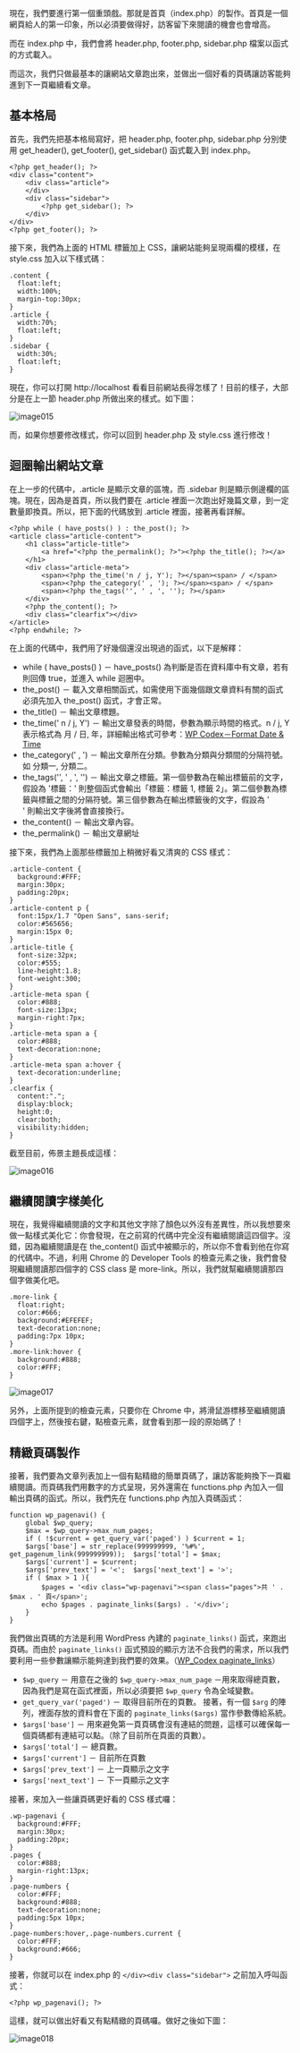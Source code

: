 現在，我們要進行第一個重頭戲。那就是首頁（index.php）的製作。首頁是一個網頁給人的第一印象，所以必須要做得好，訪客留下來閱讀的機會也會增高。

而在 index.php 中，我們會將 header.php, footer.php, sidebar.php 檔案以函式的方式載入。

而這次，我們只做最基本的讓網站文章跑出來，並做出一個好看的頁碼讓訪客能夠進到下一頁繼續看文章。

## 基本格局

首先，我們先把基本格局寫好，把 header.php, footer.php, sidebar.php 分別使用 get_header(), get_footer(), get_sidebar() 函式載入到 index.php。

```
<?php get_header(); ?>
<div class="content">
    <div class="article">
    </div>
    <div class="sidebar">
        <?php get_sidebar(); ?>
    </div>
</div>
<?php get_footer(); ?>
```

接下來，我們為上面的 HTML 標籤加上 CSS，讓網站能夠呈現兩欄的模樣，在 style.css 加入以下樣式碼：

```
.content {
  float:left;
  width:100%;
  margin-top:30px;
}
.article {
  width:70%;
  float:left;
}
.sidebar {
  width:30%;
  float:left;
}
```

現在，你可以打開 http://localhost 看看目前網站長得怎樣了！目前的樣子，大部分是在上一節 header.php 所做出來的樣式。如下圖：

![image015](/images/image015.jpg)

而，如果你想要修改樣式，你可以回到 header.php 及 style.css 進行修改！

## 迴圈輸出網站文章

在上一步的代碼中，.article 是顯示文章的區塊，而 .sidebar 則是顯示側邊欄的區塊。現在，因為是首頁，所以我們要在 .article 裡面一次跑出好幾篇文章，到一定數量即換頁。所以，把下面的代碼放到 .article 裡面，接著再看詳解。

```
<?php while ( have_posts() ) : the_post(); ?>
<article class="article-content">
    <h1 class="article-title">
        <a href="<?php the_permalink(); ?>"><?php the_title(); ?></a>
    </h1>
    <div class="article-meta">
        <span><?php the_time('n / j, Y'); ?></span><span> / </span>
        <span><?php the_category(' , '); ?></span><span> / </span>
        <span><?php the_tags('', ' , ', ''); ?></span>
    </div>
    <?php the_content(); ?>
    <div class="clearfix"></div>
</article>
<?php endwhile; ?>
```

在上面的代碼中，我們用了好幾個還沒出現過的函式，以下是解釋：

- while ( have_posts() ) － have_posts() 為判斷是否在資料庫中有文章，若有則回傳 true，並進入 while 迴圈中。
- the_post() － 載入文章相關函式，如需使用下面幾個跟文章資料有關的函式必須先加入 the_post() 函式，才會正常。
- the_title() － 輸出文章標題。
- the_time(' n / j, Y') － 輸出文章發表的時間，參數為顯示時間的格式。n / j, Y 表示格式為 月 / 日, 年，詳細輸出格式可參考：[WP Codex－Format Date & Time](http://codex.wordpress.org/Formatting_Date_and_Time)
- the_category(' , ') － 輸出文章所在分類。參數為分類與分類間的分隔符號。如 分類一, 分類二。
- the_tags('', ' , ', '') － 輸出文章之標籤。第一個參數為在輸出標籤前的文字，假設為 '標籤：' 則整個函式會輸出「標籤：標籤 1, 標籤 2」。第二個參數為標籤與標籤之間的分隔符號。第三個參數為在輸出標籤後的文字，假設為
'<br>' 則輸出文字後將會直接換行。
- the_content() － 輸出文章內容。
- the_permalink() － 輸出文章網址

接下來，我們為上面那些標籤加上稍微好看又清爽的 CSS 樣式：

```
.article-content {
  background:#FFF;
  margin:30px;
  padding:20px;
}
.article-content p {
  font:15px/1.7 "Open Sans", sans-serif;
  color:#565656;
  margin:15px 0;
}
.article-title {
  font-size:32px;
  color:#555;
  line-height:1.8;
  font-weight:300;
}
.article-meta span {
  color:#888;
  font-size:13px;
  margin-right:7px;
}
.article-meta span a {
  color:#888;
  text-decoration:none;
}
.article-meta span a:hover {
  text-decoration:underline;
}
.clearfix {
  content:".";
  display:block;
  height:0;
  clear:both;
  visibility:hidden;
}
```

截至目前，佈景主題長成這樣：

![image016](/images/image016.jpg)

## 繼續閱讀字樣美化

現在，我覺得繼續閱讀的文字和其他文字除了顏色以外沒有差異性，所以我想要來做一點樣式美化它：你會發現，在之前寫的代碼中完全沒有繼續閱讀這四個字。沒錯，因為繼續閱讀是在 the_content() 函式中被顯示的，所以你不會看到他在你寫的代碼中。不過，利用 Chrome 的 Developer Tools 的檢查元素之後，我們會發現繼續閱讀那四個字的 CSS class 是 more-link。所以，我們就幫繼續閱讀那四個字做美化吧。

```
.more-link {
  float:right;
  color:#666;
  background:#EFEFEF;
  text-decoration:none;
  padding:7px 10px;
}
.more-link:hover {
  background:#888;
  color:#FFF;
}
```

![image017](/images/image017.jpg)

另外，上面所提到的檢查元素，只要你在 Chrome 中，將滑鼠游標移至繼續閱讀四個字上，然後按右鍵，點檢查元素，就會看到那一段的原始碼了！


## 精緻頁碼製作

接著，我們要為文章列表加上一個有點精緻的簡單頁碼了，讓訪客能夠換下一頁繼續閱讀。而頁碼我們用數字的方式呈現，另外還需在 functions.php 內加入一個輸出頁碼的函式。所以，我們先在 functions.php 內加入頁碼函式：

```
function wp_pagenavi() {
    global $wp_query;
    $max = $wp_query->max_num_pages;
    if ( !$current = get_query_var('paged') ) $current = 1;
    $args['base'] = str_replace(999999999, '%#%', get_pagenum_link(999999999));  $args['total'] = $max;
    $args['current'] = $current;
    $args['prev_text'] = '<';  $args['next_text'] = '>';
    if ( $max > 1 ){
        $pages = '<div class="wp-pagenavi"><span class="pages">共 ' . $max . ' 頁</span>';
        echo $pages . paginate_links($args) . '</div>';
    }
}
```

我們做出頁碼的方法是利用 WordPress 內建的 `paginate_links()` 函式，來跑出頁碼。而由於 `paginate_links()` 函式預設的顯示方法不合我們的需求，所以我們要利用一些參數讓顯示能夠達到我們要的效果。（[WP_Codex paginate_links](http://codex.wordpress.org/Function_Reference/paginate_links)）

- `$wp_query` － 用意在之後的 `$wp_query->max_num_page` －用來取得總頁數，因為我們是寫在函式裡面，所以必須要把 `$wp_query` 令為全域變數。
- `get_query_var('paged')` － 取得目前所在的頁數。
接著，有一個 `$arg` 的陣列，裡面存放的資料會在下面的 `paginate_links($args)` 當作參數傳給系統。
- `$args['base']` － 用來避免第一頁頁碼會沒有連結的問題，這樣可以確保每一個頁碼都有連結可以點。（除了目前所在頁面的頁數）。
- `$args['total']` － 總頁數。
- `$args['current']` － 目前所在頁數
- `$args['prev_text']` － 上一頁顯示之文字
- `$args['next_text']` － 下一頁顯示之文字

接著，來加入一些讓頁碼更好看的 CSS 樣式囉：

```
.wp-pagenavi {
  background:#FFF;
  margin:30px;
  padding:20px;
}
.pages {
  color:#888;
  margin-right:13px;
}
.page-numbers {
  color:#FFF;
  background:#888;
  text-decoration:none;
  padding:5px 10px;
}
.page-numbers:hover,.page-numbers.current {
  color:#FFF;
  background:#666;
}
```

接著，你就可以在 index.php 的 `</div><div class="sidebar">` 之前加入呼叫函式：

```
<?php wp_pagenavi(); ?>
```

這樣，就可以做出好看又有點精緻的頁碼囉。做好之後如下圖：

![image018](/images/image018.jpg)
